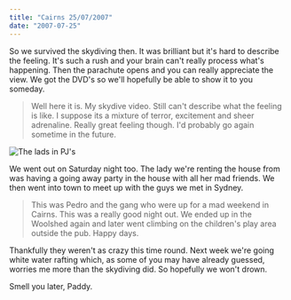 ```yaml
---
title: "Cairns 25/07/2007"
date: "2007-07-25"
---
```

So we survived the skydiving then. It was brilliant but it's hard to describe the feeling. It's such a rush and your brain can't really process what's happening. Then the parachute opens and you can really appreciate the view. We got the DVD's so we'll hopefully be able to show it to you someday.



> Well here it is. My skydive video. Still can't describe what the feeling is like. I suppose its a mixture of terror, excitement and sheer adrenaline. Really great feeling though. I'd probably go again sometime in the future.

![The lads in PJ's](/images/gold.jpg "The lads in PJ's")

We went out on Saturday night too. The lady we're renting the house from was having a going away party in the house with all her mad friends. We then went into town to meet up with the guys we met in Sydney.

> This was Pedro and the gang who were up for a mad weekend in Cairns. This was a really good night out. We ended up in the Woolshed again and later went climbing on the children's play area outside the pub. Happy days.

Thankfully they weren't as crazy this time round. Next week we're going white water rafting which, as some of you may have already guessed, worries me more than the skydiving did. So hopefully we won't drown.

Smell you later,
Paddy.